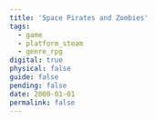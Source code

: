```yaml
---
title: 'Space Pirates and Zombies'
tags:
  - game
  - platform_steam
  - genre_rpg
digital: true
physical: false
guide: false
pending: false
date: 2000-01-01
permalink: false
---
```

